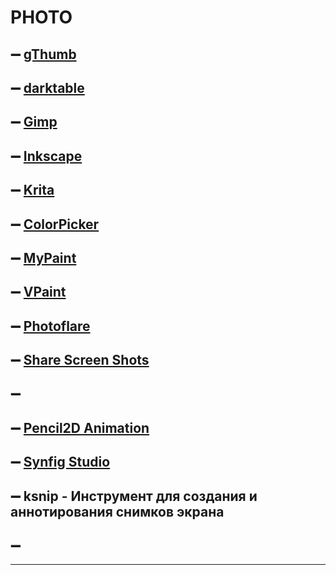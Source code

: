 # PHOTO
 ## ➖ [gThumb](https://pingvinus.ru/program/gthumb "Программа просмотра изображений для рабочего стола GNOME")
 ## ➖ [darktable](https://www.darktable.org/ "Приложение для обработки фотографий")
 ## ➖ [Gimp](https://www.gimp.org/ "Программа для создания и обработки растровой графики и частичной поддержкой работы с векторной графикой")
 ## ➖ [Inkscape](https://inkscape.org/)
 ## ➖ [Krita](https://krita.org/en/)
 ## ➖ [ColorPicker](https://colorpicker.fr "это настольный инструмент с Electron для быстрого получения и сохранения кода цветов для OS X, Windows и Linux!") 
 ## ➖ [MyPaint](https://github.com/mypaint/mypaint/releases/tag/v2.0.1 "MyPaint - это простая программа для рисования и рисования, которая хорошо работает с графическими планшетами в стиле Wacom.")
 ## ➖ [VPaint](https://github.com/dalboris/vpaint "это экспериментальный прототип , основанный на комплексе векторной графики (VGC). Он позволяет создавать иллюстрации и анимацию, не зависящие от разрешения, с использованием инновационных технологий.")
 ## ➖ [Photoflare](https://photoflare.io/ "Photoflare вдохновлен редактором изображений, который в настоящее время доступен только в Microsoft Windows")
 ## ➖ [Share Screen Shots](https://pastenow.ru "Делиться скринами в интернете")
 ## ➖
 ## ➖ [Pencil2D Animation](https://www.pencil2d.org/download/ "Простой, интуитивно понятный инструмент для создания рисованной 2D-анимации.")
 ## ➖ [Synfig Studio](https://www.synfig.org/)

 ## ➖ ksnip - Инструмент для создания и аннотирования снимков экрана
 ## ➖ 
---
